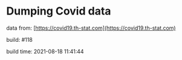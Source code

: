 Dumping Covid data
==================
                        
data from: [https://covid19.th-stat.com](https://covid19.th-stat.com)

build: #118

build time: 2021-08-18 11:41:44
